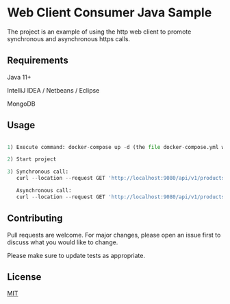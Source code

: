 # Web Client Consumer Java Sample

The project is an example of using the http web client to promote synchronous and asynchronous https calls.

## Requirements

Java 11+

IntelliJ IDEA / Netbeans / Eclipse

MongoDB

## Usage

```python

1) Execute command: docker-compose up -d (the file docker-compose.yml will be executed).

2) Start project

3) Synchronous call:
   curl --location --request GET 'http://localhost:9080/api/v1/products/1/images/sync'

   Asynchronous call:
   curl --location --request GET 'http://localhost:9080/api/v1/products/1/images/async'
```

## Contributing
Pull requests are welcome. For major changes, please open an issue first to discuss what you would like to change.

Please make sure to update tests as appropriate.

## License
[MIT](https://choosealicense.com/licenses/mit/)
